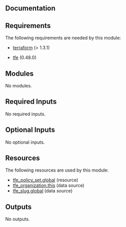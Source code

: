 <!-- BEGIN_TF_DOCS -->


## Documentation

## Requirements

The following requirements are needed by this module:

- <a name="requirement_terraform"></a> [terraform](#requirement\_terraform) (> 1.3.1)

- <a name="requirement_tfe"></a> [tfe](#requirement\_tfe) (0.48.0)

## Modules

No modules.

## Required Inputs

No required inputs.

## Optional Inputs

No optional inputs.

## Resources

The following resources are used by this module:

- [tfe_policy_set.global](https://registry.terraform.io/providers/hashicorp/tfe/0.48.0/docs/resources/policy_set) (resource)
- [tfe_organization.this](https://registry.terraform.io/providers/hashicorp/tfe/0.48.0/docs/data-sources/organization) (data source)
- [tfe_slug.global](https://registry.terraform.io/providers/hashicorp/tfe/0.48.0/docs/data-sources/slug) (data source)

## Outputs

No outputs.

<!-- markdownlint-enable -->

<!-- END_TF_DOCS -->